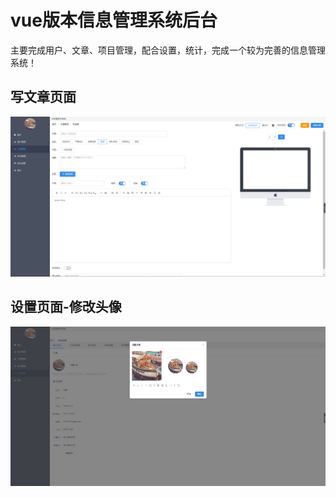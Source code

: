 # vue版本信息管理系统后台
主要完成用户、文章、项目管理，配合设置，统计，完成一个较为完善的信息管理系统！
## 写文章页面
<img src="./screenshots/1.png" alt="">

## 设置页面-修改头像

<img src="./screenshots/2.png" alt="">

